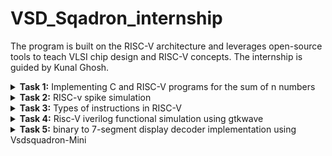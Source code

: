 # VSD_Sqadron_internship
The program is built on the RISC-V architecture and leverages open-source tools to teach VLSI chip design and RISC-V concepts. The internship is guided by Kunal Ghosh.

<details> 
<summary><b>Task 1:</b> Implementing C and RISC-V programs for the sum of n numbers</summary> 
<br>
  
C Implementation
  
Step 1: Install the Leafpad editor.

Run the following command to install Leafpad:
```
sudo apt install leafpad

```
Step 2: Write a C program to calculate the sum of numbers from 1 to n and save it as sum1ton.c.


![sum1ton](https://github.com/user-attachments/assets/caa1a9c8-47b8-4a39-a63b-9856688f4030)

After compiling and running the program using the commands:
```
gcc sum1ton.c
./a.out
```
The output of the C code will be the sum of numbers from 1 to n, based on the value of n provided in the program or entered during execution. For example:

![output sum1ton](https://github.com/user-attachments/assets/db5285ce-fd32-482c-af8e-c38acb9d30af)

RISC-V implementation 
------------------------------------------

You can view the sum program written in RISC-V assembly using the following command:
```
cat sum1ton.c
```
This command displays the content of the "sum1ton.s" file, which contains the RISC-V assembly code for calculating the sum of numbers from 1 to n.
The terminal output of the above the commad :

![out2ter](https://github.com/user-attachments/assets/092f17d4-e9bb-4aff-a4c4-007c34175521)


To compile the RISC-V assembly code, use the following command:
```
riscv64-unknown-elf-gcc -O1 -mabi=lp64 -march=rv64i -o sum1ton.o sum1ton.c
```
![o3](https://github.com/user-attachments/assets/5082ad98-3b87-4bfb-a67b-7d8829a09414)

This generates an executable file named sum1ton from the assembly code.

Now the file has been saved "sum1ton.o"
In the new tab we need to give the command ``` riscv64-unknown-elf-objdump -d sum1ton.o | less ```

The assembly language code for ```O1``` (optimized code with optimization level 1) can be viewed after running the command:

![o4](https://github.com/user-attachments/assets/3486c762-b7cd-4075-bb03-a86cc3493104)

This displays the disassembled machine code for the compiled sum1ton.o file.
The output includes the RISC-V assembly instructions generated with optimization level O1, showing the efficient instructions used for the sum computation.

Here if we calculate the number of instructions, we get the total instructions as 11.
It is calculated as 
``` 
101b0 - 10184 = 2c
2c/4 = b  => 11
```
similarly, for ``` Ofast ``` command

The input is:

![o5](https://github.com/user-attachments/assets/e5f4ddfd-36df-40c8-8271-18431cadf94d)

The output of the ``` Ofast ``` command is :

![06](https://github.com/user-attachments/assets/4f8b3ca2-fd88-4dda-a896-6485e142ca08)

If we count the number of instructions again, we find a total of 11 instructions. The calculation is as follows: 
``` 
100dc - 100b0 = 2c
2c/4 = b  => 11
```



</details>
<details>
<summary><b>Task 2:</b> RISC-v spike simulation</summary> 

## About Spike
Spike is the official RISC-V ISA (Instruction Set Architecture) simulator and a reference implementation for RISC-V processors. It is an open-source, cycle-accurate simulator that models the execution of RISC-V instructions on a virtual machine. 

Spike is primarily used for:

- **Testing and Validation**: It helps test and validate RISC-V hardware implementations without the need for actual hardware.
- **Debugging**: Provides a platform for debugging and troubleshooting RISC-V programs.
- **Software Development**: Developers can use Spike to run and debug RISC-V programs in a simulated environment.

Spike simulates various aspects of a RISC-V processor, including:

- Different privilege levels (user, supervisor, and machine modes)
- Memory access and control flow
- Supports various RISC-V extensions, offering flexibility for different system configurations.

By providing an accurate simulation of RISC-V behavior, Spike serves as a valuable tool for both hardware and software development in the RISC-V ecosystem.

## Verififing outputs of gcc and spike
use the command `spike pk sum1ton.o` give the output of the C code.

![gcc spike_out](https://github.com/user-attachments/assets/c8f15105-a875-45de-9cc7-dcd40820a1ab)
from the above image we can verify that the outputs are indeed same.

## Steps to debug Assembly Language Program

1. Open a new terminal tab.
2. Run the following command to disassemble the object file and view the assembly language representation:
   ```riscv64-unknown-elf-objdump -d sum1ton.o | less```
3. Find the starting memory adress of main. in this case it is ```100b0```.

 ![scr2 1](https://github.com/user-attachments/assets/21786efd-16a6-4c1c-ae4a-9d09b6e811d9)
4. Use spike ```spike -d pk sum1ton.o```, to start debug mode.
5. Enter ```until pc 0 100b0```. The command `until PC 0 100b0` in Spike is used to **pause program execution** until the **program counter (PC)** reaches the memory address **0x100b0**.

### Explanation:
- **until**: This is a debugging command to set a condition for execution.
- **PC**: Refers to the **program counter**, which holds the address of the next instruction to be executed.
- **0 100b0**: Specifies the range for the PC. The program will continue executing until the PC reaches or exceeds **0x100b0**.

This command is useful to stop the execution at a specific point in the program, allowing you to inspect or debug before that address is reached.

6. Enter ``` reg 0 a0```. The command `reg 0 a0` in Spike is used to **display the value** of the **a0** register (RISC-V register) at the current point in the program's execution. 

- **reg**: Command to inspect register values.
- **0**: Refers to the register number or index (for display purposes).
- **a2**: The name of the register you want to check.

This allows you to view the contents of the **a0** register during debugging.

![scr2 2](https://github.com/user-attachments/assets/cb6d37a8-8281-4f04-9e93-442ce88dfdf7)

## Application: 7-Segment Display Decoder

The application is designed to convert a decimal number (0-9) into its corresponding 7-segment display pattern. This can be used in embedded systems or digital circuits that drive a 7-segment display to visually show numerical values.

### Algorithm:
1. **Input**: A number between 0 and 9.
2. **Array Representation**: Store 7-segment patterns for each digit (0-9) in an array.
3. **Check Validity**: Ensure the input is between 0 and 9.
4. **Display Output**: If the input is valid, print the corresponding 7-segment pattern. Otherwise, print an error message.

### Code:

```c
#include <stdio.h>

int main() {
    int binary = 5; // Example input (change this to test other numbers)

    // Array representing 7-segment patterns for numbers 0-9
    const char* segments[] = {
        "1110111", // 0
        "0010010", // 1
        "1011101", // 2
        "1011011", // 3
        "0111010", // 4
        "1101011", // 5
        "1101111", // 6
        "1010010", // 7
        "1111111", // 8
        "1111011"  // 9
    };

    if (binary >= 0 && binary <= 9) {
        printf("Input: %d -> 7-segment: %s (a-g segments)\n", binary, segments[binary]);
    } else {
        printf("Invalid input. Please enter a number between 0 and 9.\n");
    }

    return 0;
}
```
On compiling the code, we have the output using gcc/spike as,
![scr2 4](https://github.com/user-attachments/assets/c5e4f80e-cca6-4f0d-85d5-1652c9baec37)

the assembly code is,
![scr2 5 (2)](https://github.com/user-attachments/assets/c4983500-1802-4567-b564-8cec1727eff9)

debugger:
![scr2 6](https://github.com/user-attachments/assets/d2963ed7-22bd-49cf-8ea2-ad41d7520918)

## Functionality
### Registers:
1. **`sp` (Stack Pointer)**: Points to the top of the stack. It is used to manage function calls, local variables, and saving/restoring register states.
2. **`ra` (Return Address)**: Holds the return address for function calls (i.e., the address to return to after a function is completed).
3. **`a0`-`a7` (Argument Registers)**: Used for passing arguments to functions. `a0` holds the first argument, `a1` holds the second, and so on.
4. **`a2`**: This register is used to hold arguments (in this case, it is loaded with the value `0x21` and then incremented).
5. **`li`**: The `li` instruction is used to load an immediate value into a register.
6. **`lui`**: The `lui` instruction loads an immediate value into the upper 20 bits of a register.
7. **`jal`**: The `jal` (Jump and Link) instruction is used to perform a function call. It jumps to the address provided and saves the return address in `ra`.

### Program Explanation:

1. **`addi sp, sp, -16` (Instruction at `10184`)**:  
   - Decreases the stack pointer (`sp`) by 16, creating space for saving registers.
   
2. **`sd ra, 8(sp)` (Instruction at `10188`)**:  
   - Saves the return address (`ra`) at an offset of 8 from the current stack pointer (`sp`).

3. **`lui a2, 0x21` (Instruction at `1018c`)**:  
   - Loads the upper 20 bits of register `a2` with `0x21` (the value `0x21000`).

4. **`addi a2, a2, 384` (Instruction at `10190`)**:  
   - Adds 384 to register `a2`, making `a2` hold the value `0x21000 + 384 = 0x21180`.

5. **`li a1, 5` (Instruction at `10194`)**:  
   - Loads the immediate value `5` into register `a1`.

6. **`lui a0, 0x21` (Instruction at `10198`)**:  
   - Loads the upper 20 bits of register `a0` with `0x21` (the value `0x21000`).

7. **`addi a0, a0, 392` (Instruction at `1019c`)**:  
   - Adds 392 to register `a0`, making `a0` hold the value `0x21000 + 392 = 0x21188`.

8. **`jal ra, 1040c <printf>` (Instruction at `101a0`)**:  
   - Jumps to the `printf` function located at address `0x1040c` (a call to the `printf` function), saving the return address in the `ra` register.

9. **`li a0, 0` (Instruction at `101a4`)**:  
   - Loads the value `0` into register `a0`.

10. **`ld ra, 8(sp)` (Instruction at `101a8`)**:  
    - Loads the return address (`ra`) from the stack (offset 8 from `sp`) back into the `ra` register.

11. **`addi sp, sp, 16` (Instruction at `101ac`)**:  
    - Increases the stack pointer (`sp`) by 16, cleaning up the space previously allocated.

12. **`ret` (Instruction at `101b0`)**:  
    - Returns from the function by jumping to the address stored in `ra`.

</details>
<details>
<summary><b>Task 3:</b> Types of instructions in RISC-V</summary> 

## Introduction  

- **RISC-V Base ISA Instruction Formats**  
  - The base RV32I ISA includes four core instruction formats: **R**, **I**, **S**, and **U**.  
  - All instructions are fixed at **32 bits** in length.  
  - Instructions must be **aligned on a four-byte boundary** in memory (`IALIGN=32`).  

- **Instruction Alignment**  
  - Misaligned instructions trigger an **instruction-address-misaligned exception** during taken branches or jumps.  
  - Exceptions are reported on the misaligned branch/jump instruction, not the target instruction.  
  - When extensions with 16-bit instruction lengths are added, alignment relaxes to a **two-byte boundary** (`IALIGN=16`).  

- **Handling Reserved Instructions**  
  - Behavior for decoding reserved instructions is **unspecified**.  
  - Platforms may:  
    - Raise an **illegal-instruction exception** for reserved standard opcodes.  
    - Permit non-conforming extensions using reserved opcode spaces.  

- **Register and Immediate Design**  
  - Source (`rs1` and `rs2`) and destination (`rd`) registers are **uniformly positioned** across all formats to simplify decoding.  
  - Immediates:  
    - Are **sign-extended** for simplicity and efficiency.  
    - Positioned to minimize hardware complexity, with the sign bit always at **bit 31**.  
    - Include a 12-bit immediate field for regular instructions and a 20-bit field for **load-upper-immediate** (LUI) instructions.  

- **Design Principles**  
  - Register specifiers are consistent across formats to reduce critical path delays.  
  - Immediate bits are optimized for hardware simplicity, even if they require cross-format rearrangement.  
  - The design prioritizes simplicity and hardware efficiency over including features like zero-extension for certain immediates.  

## Types of instructions in RISC-V
![image](https://github.com/user-attachments/assets/86c9a01e-32e3-4cc5-ad86-df57d8840e7d)

The image illustrates the following RISC-V instruction formats:  
- **R-Type**: Used for register-to-register operations.  
- **I-Type**: Used for immediate-based instructions, including loads.  
- **S-Type**: Used for store instructions.  
- **B-Type**: Used for conditional branch instructions.  
- **U-Type**: Used for upper immediate instructions like LUI.  
- **J-Type**: Used for jump instructions like JAL.  
## R-Type  

The **R-Type** format is used for register-to-register operations, such as arithmetic, logical, and shift instructions. Its structure is detailed below:  
![image](https://github.com/user-attachments/assets/a617b8f1-7bd0-4ddf-bada-4d3b9a07b08b)

- **[31:25] (funct7)**:  
  - A 7-bit field providing additional instruction-specific information.  
  - Differentiates variations of operations within the same category (e.g., `ADD` vs. `SUB`, which share the same `opcode` and `funct3` but differ in `funct7`).  
  - Common examples:  
    - `0000000` for `ADD` and `SLL`.  
    - `0100000` for `SUB` and other reverse operations.  

- **[24:20] (rs2)**:  
  - Specifies the second source register (5 bits).  
  - Used in operations requiring two input registers, such as `ADD`, `SUB`, or logical AND/OR.  

- **[19:15] (rs1)**:  
  - Specifies the first source register (5 bits).  
  - Works with `rs2` to provide inputs for the operation.  

- **[14:12] (funct3)**:  
  - A 3-bit field specifying the operation category.  
  - Works alongside `opcode` and `funct7` to identify the exact instruction.  
  - Examples:  
    - `000` for addition (`ADD`) or subtraction (`SUB`).  
    - `111` for bitwise AND.  
    - `100` for bitwise XOR.  
  - Encodes operation variants, especially when multiple operations share the same `opcode`.  

- **[11:7] (rd)**:  
  - Specifies the destination register (5 bits).  
  - The result of the operation is stored in this register.  

- **[6:0] (opcode)**:  
  - A 7-bit field identifying the broad instruction type.  
  - Indicates that the instruction uses the R-Type format.  
  - Examples:  
    - `0110011` for most register-based arithmetic and logical operations.  
  - Combined with `funct3` and `funct7` to uniquely identify the instruction.

### I-Type

The **I-Type** format is used for instructions that involve immediate values, such as loads, arithmetic operations with immediates, and system calls. Its structure is detailed below:  
![image](https://github.com/user-attachments/assets/7552d082-3ad9-4a79-8442-4aa32956bfe7)

- **[31:20] (imm[11:0])**:  
  - A 12-bit field that contains the immediate value.  
  - The value is sign-extended to fit the operation's requirements.  
  - Commonly used as:  
    - A direct operand in arithmetic instructions (e.g., `ADDI`, `SLTI`).  
    - An offset in memory access instructions (e.g., `LW`, `LH`).  

- **[19:15] (rs1)**:  
  - Specifies the source register (5 bits).  
  - Provides the base register in memory load instructions or the operand in immediate arithmetic instructions.  

- **[14:12] (funct3)**:  
  - A 3-bit field specifying the operation category.  
  - Works alongside `opcode` to identify the exact instruction.  
  - Examples:  
    - `000` for `ADDI` (add immediate).  
    - `010` for `SLTI` (set less than immediate).  
    - `011` for `SLTIU` (set less than immediate unsigned).  
    - `100` for bitwise XOR immediate (`XORI`).  
  - Encodes operation variants within the same instruction class.  

- **[11:7] (rd)**:  
  - Specifies the destination register (5 bits).  
  - The result of the operation or the loaded value is stored in this register.  

- **[6:0] (opcode)**:  
  - A 7-bit field identifying the instruction type.  
  - Indicates that the instruction uses the I-Type format.  
  - Examples:  
    - `0010011` for arithmetic operations with immediates.  
    - `0000011` for memory load instructions.  
    - `1110011` for system calls (e.g., `ECALL`).  
  - Combined with `funct3` to specify the instruction’s behavior.  

### Summary of Fields in I-Type Format:  
- **`opcode`**: Defines the instruction type and category (e.g., load, immediate arithmetic, or system calls).  
- **`funct3`**: Specifies the sub-operation (e.g., `ADDI`, `SLTI`).  
- **Immediate (`imm[11:0]`)**: Encodes an offset or operand directly in the instruction.

### S-Type Format  

The **S-Type** format is used for **store instructions**, where data from a source register is written to a memory location. Its structure is detailed below:  
![image](https://github.com/user-attachments/assets/92e1e7ef-0047-4ee9-81d0-c3f563769207)

- **[31:25] (imm[11:5])**:  
  - The upper 7 bits of the immediate value.  
  - Combined with `imm[4:0]` (from bits [11:7]) to form the full 12-bit immediate.  
  - Used as an offset in memory addressing.  

- **[24:20] (rs2)**:  
  - Specifies the second source register (5 bits).  
  - Contains the value to be stored in memory at the computed address.  

- **[19:15] (rs1)**:  
  - Specifies the first source register (5 bits).  
  - Provides the base address for the memory operation.  

- **[14:12] (funct3)**:  
  - A 3-bit field defining the operation category.  
  - Specifies the type of store instruction.  
  - Examples:  
    - `000` for `SB` (store byte).  
    - `001` for `SH` (store halfword).  
    - `010` for `SW` (store word).  

- **[11:7] (imm[4:0])**:  
  - The lower 5 bits of the immediate value.  
  - Combined with `imm[11:5]` to form the full 12-bit immediate.  

- **[6:0] (opcode)**:  
  - A 7-bit field identifying the instruction type.  
  - Indicates that the instruction is of the S-Type format.  
  - Example:  
    - `0100011` for store instructions (`SB`, `SH`, `SW`).  
  - Works with `funct3` to determine the specific instruction.  
### B-Type Format  

The **B-Type** format is used for **branch instructions**, which control the program's flow based on conditional evaluations. Its structure is detailed below:  
![image](https://github.com/user-attachments/assets/c245626c-38dc-41ea-93d7-c165ba0080db)

- **[31] (imm[12])**:  
  - The most significant bit of the immediate value.  
  - Used for sign-extension to compute the target branch address.  

- **[30:25] (imm[10:5])**:  
  - Part of the 12-bit immediate value.  
  - Combined with other immediate bits to determine the branch offset.  

- **[24:20] (rs2)**:  
  - Specifies the second source register (5 bits).  
  - Provides the second operand for the branch condition.  

- **[19:15] (rs1)**:  
  - Specifies the first source register (5 bits).  
  - Provides the first operand for the branch condition.  

- **[14:12] (funct3)**:  
  - A 3-bit field specifying the branch condition.  
  - Examples:  
    - `000` for `BEQ` (branch if equal).  
    - `001` for `BNE` (branch if not equal).  
    - `100` for `BLT` (branch if less than).  
    - `101` for `BGE` (branch if greater than or equal).  

- **[11] (imm[11])**:  
  - A bit from the immediate value, used in computing the branch target address.  

- **[10:1] (imm[4:1])**:  
  - Part of the immediate value, forming the middle portion of the branch offset.  

- **[6:0] (opcode)**:  
  - A 7-bit field identifying the instruction type.  
  - Indicates that the instruction is of the B-Type format.  
  - Example:  
    - `1100011` for all branch instructions (`BEQ`, `BNE`, `BLT`, etc.).  

#### Immediate Field Combination  
The immediate field in B-Type instructions is assembled as follows:  
- Concatenate `imm[12]`, `imm[10:5]`, `imm[4:1]`, and `imm[11]`.  
- The full immediate is then left-shifted by 1 to compute the branch offset (since branch targets must align with 2-byte boundaries).

### U-Type

The **U-Type** format is used for instructions that require a large immediate value, typically for constructing addresses or performing arithmetic operations on upper bits. Its structure is detailed below:
![image](https://github.com/user-attachments/assets/8647a772-3078-44f3-9693-4e6d0780440b)

- **[31:12] (imm[31:12])**:  
  - A 20-bit immediate value.  
  - Stored in the upper 20 bits of the destination register.  
  - The lower 12 bits of the destination register are filled with zeros.  
  - Commonly used for:  
    - Loading upper 20 bits into a register (`LUI`).  
    - Adjusting addresses or constants (`AUIPC`).

- **[11:7] (rd)**:  
  - Specifies the destination register (5 bits).  
  - The result of the instruction is stored in this register.  

- **[6:0] (opcode)**:  
  - A 7-bit field identifying the instruction type.  
  - Examples:  
    - `0110111` for `LUI` (Load Upper Immediate).  
    - `0010111` for `AUIPC` (Add Upper Immediate to PC).  
  - Combined with the `imm[31:12]` field to determine the operation.

### J-Type


The **J-Type** format is used for **jump instructions**, specifically for transferring program control to a specified target address with a 20-bit immediate offset. It supports unconditional jumps while optionally storing the return address in a register. Its structure is detailed below:  
![image](https://github.com/user-attachments/assets/02d89bd7-430b-40e3-b9f5-af9a0618dc17)

- **[31] (imm[20])**:  
  - The most significant bit of the 20-bit immediate value.  
  - Used for sign-extension when calculating the jump target address.  

- **[30:21] (imm[10:1])**:  
  - Part of the immediate value, forming the middle portion of the jump offset.  

- **[20] (imm[11])**:  
  - A bit of the immediate value, included in the target offset calculation.  

- **[19:12] (imm[19:12])**:  
  - The upper 8 bits of the immediate value, contributing to the jump offset.  

- **[11:7] (rd)**:  
  - Specifies the destination register (5 bits).  
  - Stores the return address (the address of the next instruction) when the jump is executed.  
  - If `rd` is set to `x0`, no return address is stored.  

- **[6:0] (opcode)**:  
  - A 7-bit field identifying the instruction type.  
  - Example:  
    - `1101111` for `JAL` (Jump and Link).  

#### Immediate Field Combination  
The 20-bit immediate offset is constructed as follows:  
1. Concatenate `imm[20]`, `imm[10:1]`, `imm[11]`, and `imm[19:12]`.  
2. Left-shift the immediate by 1 bit (to align with 2-byte instruction boundaries).  
3. Add the offset to the program counter (PC) to compute the jump target address.

## Identifing instructions from the application code (7seg-decoder.c)
![scr2 5 (2)](https://github.com/user-attachments/assets/31c3ee0c-bb75-4e2e-ba9d-92fee4b03754)
 
---

### 1. **`addi sp, sp, -16`**
*Add Immediate:* Adds an immediate value to a source register and stores the result in the destination register. 
- **Format:** I-type
- **Opcode:** `0010011` (7 bits)  
- **Immediate:** `-16` (`1111111111110000` in two's complement, 12 bits)  
- **Destination Register (rd):** `sp` (x2, 5 bits)  
- **Source Register (rs1):** `sp` (x2, 5 bits)  
- **Function (funct3):** `000` (3 bits)  

#### Breakdown:  
- Immediate: `1111111111110000` split into imm[11:0] = `1111111111110000`  
- rd (sp = x2): `00010`  
- rs1 (sp = x2): `00010`  
- funct3: `000`  
- Opcode: `0010011`  

#### Binary Representation:  
`1111111111110000 00010 000 00010 0010011`  

---

### 2. **`sd ra, 8(sp)`**
*Store Doubleword:* Stores a 64-bit value from a source register into memory. 
**Format:** S-type
- **Opcode:** `0100011` (7 bits)  
- **Immediate:** `8` (`0000000001000`, 12 bits split into imm[11:5] and imm[4:0])  
- **Source Register (rs2):** `ra` (x1, 5 bits)  
- **Base Register (rs1):** `sp` (x2, 5 bits)  
- **Function (funct3):** `011` (3 bits)  

#### Breakdown:  
- imm[11:5]: `0000000`  
- rs2 (ra = x1): `00001`  
- rs1 (sp = x2): `00010`  
- funct3: `011`  
- imm[4:0]: `01000`  
- Opcode: `0100011`  

#### Binary Representation:  
`0000000 00001 00010 011 01000 0100011`  

---

### 3. **`auipc a1, 1952`**
*Add Upper Immediate to PC:* Adds an upper 20-bit immediate to the PC and stores it in the destination register.  
**Format:** U-type
- **Opcode:** `0010111` (7 bits)  
- **Immediate:** `1952` (`000000011110` shifted left by 12 bits, 20 bits total)  
- **Destination Register (rd):** `a1` (x11, 5 bits)  

#### Breakdown:  
- imm[31:12]: `0000000000000111`  
- rd (a1 = x11): `01011`  
- Opcode: `0010111`  

#### Binary Representation:  
`0000000000000111 01011 0010111`  

---

### 4. **`jal ra, 1040c`**
*Jump and Link:* Saves the address of the next instruction in a register and jumps to a target address.  
- **Format:** J-type
- **Opcode:** `1101111` (7 bits)  
- **Immediate:** `1040c` (`0000010000001100`, split into parts)  
- **Destination Register (rd):** `ra` (x1, 5 bits)  

#### Breakdown:  
- imm[20]: `0`  
- imm[10:1]: `0000001100`  
- imm[11]: `0`  
- imm[19:12]: `00000100`  
- rd (ra = x1): `00001`  
- Opcode: `1101111`  

#### Binary Representation:  
`00000100 0000001100 0 00001 1101111`  

---

### 5. **`mv a1, a0`** *(Pseudo-instruction for `addi`)*
- **Format:** Same as `addi`, with `a1 = a0 + 0`. (I-type)  

#### Breakdown: 
- Immediate: `0`  
- rd (a1 = x11): `01011`  
- rs1 (a0 = x10): `01010`  
- funct3: `000`  
- Opcode: `0010011`  

#### Binary Representation:  
`000000000000 01010 000 01011 0010011`  

---

### 6. **`li a0, 33`** *(Pseudo-instruction for `addi`)*
- **Format:** Same as `addi`, with `a0 = 33`. (I-type) 

#### Breakdown:  
- Immediate: `33` (`000000100001`)  
- rd (a0 = x10): `01010`  
- rs1 (x0): `00000`  
- funct3: `000`  
- Opcode: `0010011`  

#### Binary Representation:  
`000000100001 00000 000 01010 0010011`  

---

### 7. **`ret`** *(Pseudo-instruction for `jalr`)*
- **Format:** Same as `jalr` with `rs1 = ra` and `imm = 0`. (I-type) 

#### Breakdown:  
- rd: `00000` (x0)  
- rs1: `00001` (ra)  
- funct3: `000`  
- imm: `0`  
- Opcode: `1100111`  

#### Binary Representation:  
`000000000000 00001 000 00000 1100111`  

---

### 8. **`ld a5, 8(a0)`**
*Load Doubleword:* Loads a 64-bit value from memory into a register.
- **Format:** J-type
- **Opcode:** `0000011` (7 bits)  
- **Immediate:** `8` (`0000000001000`, 12 bits split into imm[11:0])  
- **Destination Register (rd):** `a5` (x15, 5 bits)  
- **Base Register (rs1):** `a0` (x10, 5 bits)  
- **Function (funct3):** `011` (3 bits)  

#### Breakdown:  
- imm[11:0]: `000000001000`  
- rd (a5 = x15): `01111`  
- rs1 (a0 = x10): `01010`  
- funct3: `011`  
- Opcode: `0000011`  

#### Binary Representation:  
`000000001000 01010 011 01111 0000011`  

---

### 9. **`beqz a5, 1ff4`**
*Branch if Equal to Zero (Pseudo-instruction for `beq`):* Branches if a register equals zero. 
- **Format:** B-type
- **Opcode:** `1100011` (7 bits)  
- **Immediate:** `1ff4` (`0001111111110100`, split into imm[12|10:5|4:1|11] order)  
- **Source Register 1 (rs1):** `a5` (x15, 5 bits)  
- **Source Register 2 (rs2):** `x0` (always zero, 5 bits)  
- **Function (funct3):** `000` (3 bits)  

#### Breakdown:  
- imm[12]: `0`  
- imm[10:5]: `011111`  
- rs1 (a5 = x15): `01111`  
- rs2 (x0): `00000`  
- funct3: `000`  
- imm[4:1]: `1010`  
- imm[11]: `1`  
- Opcode: `1100011`  

#### Binary Representation:  
`0 011111 01111 00000 000 1010 1 1100011`  

---

### 10. **`lui gp, 1952`**
*Load Upper Immediate:* Loads a 20-bit immediate value into the upper 20 bits of a register.  
- **Format:** R-type
- **Opcode:** `0110111` (7 bits)  
- **Immediate:** `1952` (`000000011110` shifted left by 12 bits, 20 bits total)  
- **Destination Register (rd):** `gp` (x3, 5 bits)  

#### Breakdown:  
- imm[31:12]: `000000011110`  
- rd (gp = x3): `00011`  
- Opcode: `0110111`  

#### Binary Representation:  
`000000011110 00011 0110111`  

---

### 11. **`add a0, a0, a5`**
*Add:* Adds two registers and stores the result in the destination register.  
- **Format:** R-type
- **Opcode:** `0110011` (7 bits)  
- **Destination Register (rd):** `a0` (x10, 5 bits)  
- **Source Register 1 (rs1):** `a0` (x10, 5 bits)  
- **Source Register 2 (rs2):** `a5` (x15, 5 bits)  
- **Function (funct3):** `000` (3 bits)  
- **Function (funct7):** `0000000` (7 bits)  

#### Breakdown:  
- funct7: `0000000`  
- rs2 (a5 = x15): `01111`  
- rs1 (a0 = x10): `01010`  
- funct3: `000`  
- rd (a0 = x10): `01010`  
- Opcode: `0110011`  

#### Binary Representation:  
`0000000 01111 01010 000 01010 0110011`  

---

### 12. **`jalr zero, 0(ra)`**
*Jump and Link Register:* Saves the address of the next instruction into the destination register and jumps to the target address. 
- **Format:** I-type
- **Opcode:** `1100111` (7 bits)  
- **Immediate:** `0` (`000000000000`, 12 bits)  
- **Destination Register (rd):** `zero` (x0, 5 bits)  
- **Base Register (rs1):** `ra` (x1, 5 bits)  
- **Function (funct3):** `000` (3 bits)  

#### Breakdown:  
- imm[11:0]: `000000000000`  
- rd (zero = x0): `00000`  
- rs1 (ra = x1): `00001`  
- funct3: `000`  
- Opcode: `1100111`  

#### Binary Representation:  
`000000000000 00001 000 00000 1100111`  

---

### 13. **`jal zero, 12dfc`**
*Jump and Link:* Similar to `jalr`, except the immediate is used as a direct offset.  
- **Format:** j-type
- **Opcode:** `1101111` (7 bits)  
- **Immediate:** `12dfc` (split across imm[20|10:1|11|19:12]).  

#### Breakdown:  
- imm[20]: `0`  
- imm[10:1]: `1011111100`  
- imm[11]: `1`  
- imm[19:12]: `00010010`  
- rd (zero = x0): `00000`  
- Opcode: `1101111`  

#### Binary Representation:  
`00010010 1011111100 1 00000 1101111`  

---

### 14. **`call_exitprocs`** *(Pseudo-instruction calling another function)*  
This pseudo-instruction expands into `jal` with a target offset. 
- **Format:** j-type
- **Opcode:** `1101111`  
- Immediate and target would be calculated based on the address of `exitprocs`.  

---

### 15. **`li t0, 1`** *(Pseudo-instruction for `addi`)*
- **Format:** Same as `addi`, with `t0 = 1`. (I-type) 

#### Breakdown:  
- Immediate: `1` (`000000000001`)  
- rd (t0 = x5): `00101`  
- rs1 (x0): `00000`  
- funct3: `000`  
- Opcode: `0010011`  

#### Binary Representation:  
`000000000001 00000 000 00101 0010011`  

---

</details>
<details>
<summary><b>Task 4:</b> Risc-V iverilog functional simulation using gtkwave</summary> 

### Installing Icarus Verilog and GTKWave

#### **Step-by-Step Procedure**

1. **Update the package manager**:  
   ```bash
   sudo apt update
   ```

2. **Install Icarus Verilog**:  
   Icarus Verilog is a Verilog simulation and synthesis tool used for verifying Verilog designs.  
   ```bash
   sudo apt install iverilog
   ```

3. **Verify Icarus Verilog Installation**:  
   Check the version to confirm successful installation.  
   ```bash
   iverilog -v
   ```

4. **Install GTKWave**:  
   GTKWave is a waveform viewer for analyzing simulation outputs generated by tools like Icarus Verilog.  
   ```bash
   sudo apt install gtkwave
   ```

5. **Verify GTKWave Installation**:  
   Launch GTKWave to confirm it is installed.  
   ```bash
   gtkwave
   ```

#### **Brief Descriptions**

- **Icarus Verilog**:  
  A widely used open-source tool for simulating Verilog HDL. It supports Verilog-2005 and is commonly used for functional verification in digital design projects.  

- **GTKWave**:  
  A graphical tool for viewing simulation waveforms (e.g., `.vcd` files) generated by HDL simulators. It is instrumental in debugging and analyzing digital designs.

### Reference Repository 
  The Verilog codes used for simulation are sourced from the [iiitb_rv32i GitHub repository](https://github.com/vinayrayapati/rv32i/).

### Creating the Functional Simulation Block

Follow these steps to set up the directory and create the required files:

1. **Create a Directory**:  
   Use the `mkdir` command to create a new directory named `raj9`.  
   ```bash
   mkdir raj9
   ```

2. **Navigate to the Directory**:  
   Change into the newly created directory.  
   ```bash
   cd raj9
   ```

3. **Create Verilog Files**:  
   Use the `touch` command to create two files: `ex.v` (for the Verilog code) and `ex_tb.v` (for the testbench).  
   ```bash
   touch ex.v ex_tb.v
   ```
 

### Steps to Add the Code

1. **Open `ex.v` for Editing**:  
   Use any text editor like `nano`, `vim`, or `gedit`.  
   ```bash
   nano ex.v
   ```  

2. **Paste the Module Code**:  
   Copy and paste the following code into `ex.v`:
   ```verilog
   module iiitb_rv32i(clk,RN,NPC,WB_OUT);
   input clk;
   input RN;
   integer k;
   wire  EX_MEM_COND ;

   reg 
   BR_EN;

   // I_FETCH STAGE
   reg[31:0] 
   IF_ID_IR,
   IF_ID_NPC;                                
   ...
   (Rest of the module code as provided)
   ...
   endmodule
   ```  

3. **Save and Exit**:  
   In `nano`, press `Ctrl+O` to save and `Ctrl+X` to exit.  

4. **Open `ex_tb.v` for Editing**:  
   ```bash
   nano ex_tb.v
   ```  

5. **Paste the Testbench Code**:  
   Copy and paste the following code into `ex_tb.v`:  
   ```verilog
   module iiitb_rv32i_tb;

   reg clk,RN;
   wire [31:0]WB_OUT,NPC;

   iiitb_rv32i rv32(clk,RN,NPC,WB_OUT);

   always #3 clk=!clk;

   initial begin 
   RN  = 1'b1;
   clk = 1'b1;

   $dumpfile ("iiitb_rv32i.vcd"); // by default VCD
   $dumpvars (0, iiitb_rv32i_tb);
     
     #5 RN = 1'b0;
     
     #300 $finish;

   end
   endmodule
   ```  

6. **Save and Exit**:  
   Use `Ctrl+O` to save and `Ctrl+X` to exit in `nano`.  

This section will integrate the commands for running and simulating your Verilog project using `iverilog` and GTKWave.

---

### **Functional Simulation and Waveform Analysis**

1. **Compile the Verilog Files**:  
   Use the `iverilog` tool to compile the Verilog source file (`ex.v`) and its testbench (`ex_tb.v`) into an executable file named `iiitb_rv32i`.  
   ```bash
   iverilog -o iiitb_rv32i ex.v ex_tb.v
   ```

2. **Run the Simulation**:  
   Execute the compiled file to generate the Value Change Dump (VCD) file for waveform analysis.  
   ```bash
   ./iiitb_rv32i
   ```

3. **View the Waveform**:  
   Open the generated `iiitb_rv32i.vcd` file in GTKWave to analyze the simulation results.  
   ```bash
   gtkwave iiitb_rv32i.vcd
   ```
![gtk](https://github.com/user-attachments/assets/40b932a1-6727-4f8c-abb7-46a54824854e)

### Explanation of Hardcoded vs. Actual RISC-V ISA Instructions

#### 1. **Hardcoded Instructions**
- **Definition**: In the provided Verilog file, the instructions are **hardcoded**, meaning their binary representation (32-bit instruction format) does not follow the standard RISC-V ISA specifications. Instead, the designer used their own patterns to encode operations.
- **Example**:
  - **Hardcoded ADD Instruction**: `MEM[0] <= 32'h02208300;`  
    Here, `02208300` is the 32-bit encoding of the `ADD` instruction, but it does not match the standard RISC-V instruction format.

#### 2. **Actual RISC-V ISA Instructions**
- **Definition**: The RISC-V ISA uses a well-defined instruction format with standard opcodes, funct3, funct7 fields, and specific bit placements for operands and immediate values. These instructions are decoded in hardware to perform specific operations.
- **Example**:
  - **Standard ADD Instruction**:  
    Format: `opcode[6:0] | rd[11:7] | funct3[14:12] | rs1[19:15] | rs2[24:20] | funct7[31:25]`  
    Binary Encoding: `0000000 00010 00001 000 00110 0110011`  
    Hexadecimal: `0x00208033`

---

### Differences Between Hardcoded and Actual RISC-V ISA


| **Instruction** | **Description**              | **Actual Encoding** (Hard-coded) | **Standard Encoding** (RISC-V ISA) |
|------------------|------------------------------|-----------------------------------|-------------------------------------|
| `add r6,r1,r2`   | Addition of `r1` and `r2`   | `0x02208300`                      | `0x00008033`                        |
| `sub r7,r1,r2`   | Subtraction of `r1` and `r2`| `0x02209380`                      | `0x40008033`                        |
| `and r8,r1,r3`   | Bitwise AND of `r1` and `r3`| `0x0230A400`                      | `0x00708133`                        |
| `or r9,r2,r5`    | Bitwise OR of `r2` and `r5` | `0x02513480`                      | `0x00514133`                        |
| `xor r10,r1,r4`  | Bitwise XOR of `r1` and `r4`| `0x0240C500`                      | `0x0060C033`                        |
| `slt r11,r2,r4`  | Set Less Than               | `0x02415580`                      | `0x00415033`                        |
| `addi r12,r4,5`  | Add Immediate 5 to `r4`     | `0x00520600`                      | `0x00520213`                        |
| `sw r3,r1,2`     | Store Word                  | `0x00209181`                      | `0x00209023`                        |
| `lw r13,r1,2`    | Load Word                   | `0x00208681`                      | `0x00208283`                        |
| `beq r0,r0,15`   | Branch if Equal             | `0x00F00002`                      | `0x00F00063`                        |
| `add r14,r2,r2`  | Addition of `r2` and `r2`   | `0x00210700`                      | `0x00210133`                        |
| `bne r0,r1,20`   | Branch if Not Equal         | `0x01409002`                      | `0x01409063`                        |
| `srl r16,r14,r2` | Shift Right Logical         | `0x00271803`                      | `0x00271033`                        |
                                                          
---

### Functional simulation
![ev 1](https://github.com/user-attachments/assets/f0532e2c-7fc2-44e7-a810-2f4bd65deea1)


#### Instruction 1: ADD R6, R1, R2  


---

1. **Instruction Details:**  
   - The **ADD** instruction adds the values of two registers (`ID_EX_A` and `ID_EX_B`) and stores the result in the destination register.

2. **Values in Registers:**  
   - The value in `ID_EX_A` is `1`.  
   - The value in `ID_EX_B` is `2`.

3. **Output of ADD Operation:**  
   - The result of adding `1 + 2` is `3`, which is stored in `EX_MEM_ALUOUT`.

4. **Instruction Format:**  
   - The **32-bit instruction** for the ADD operation is represented in `EX_MEM_IR`, with the specific encoding for this operation.

5. **Waveform Signals:**  
   - **ID_EX_A:** Represents the first operand (`R1`).  
   - **ID_EX_B:** Represents the second operand (`R2`).  
   - **EX_MEM_ALUOUT:** Stores the output result (`R3`).  
   - **EX_MEM_IR:** Displays the hardcoded 32-bit ISA for the ADD instruction.

--- 

![WhatsApp Image 2024-12-10 at 16 06 54_21d28469](https://github.com/user-attachments/assets/3786c6f0-49ac-4488-8693-d155a6ab0db2)

- Hardcoded: `MEM[0] <= 32'h02208300;`  
- Standard RISC-V ISA: `0x00208033`  

---

#### Instruction 2: SUB R7, R1, R2 

---

1. **Instruction Details:**  
   - The **SUB** instruction subtracts the value of `ID_EX_B` from `ID_EX_A` and stores the result in the destination register.

2. **Values in Registers:**  
   - The value in `ID_EX_A` is `1`.  
   - The value in `ID_EX_B` is `2`.

3. **Output of SUB Operation:**  
   - The result of subtracting `1 - 2` is `-1`, which is stored in `EX_MEM_ALUOUT`.

4. **Instruction Format:**  
   - The **32-bit instruction** for the SUB operation is represented in `EX_MEM_IR`, with the specific encoding for this operation.

5. **Waveform Signals:**  
   - **ID_EX_A:** Represents the first operand (`R1`).  
   - **ID_EX_B:** Represents the second operand (`R2`).  
   - **EX_MEM_ALUOUT:** Stores the output result (`R3`).  
   - **EX_MEM_IR:** Displays the hardcoded 32-bit ISA for the SUB instruction.

--- 
![WhatsApp Image 2024-12-10 at 16 06 55_c8ca0db7](https://github.com/user-attachments/assets/a648cdd5-f93a-4acb-893e-88eb4f9689d9)

- Hardcoded: `MEM[1] <= 32'h02209380;`  
- Standard RISC-V ISA: `0x40208033`  

---

#### Instruction 3: AND R8, R1, R3  

---

1. **Instruction Details:**  
   - The **AND** instruction performs a bitwise AND operation between the values of `ID_EX_A` and `ID_EX_B`, and stores the result in the destination register.

2. **Values in Registers:**  
   - The value in `ID_EX_A` is `3` (binary: `11`).  
   - The value in `ID_EX_B` is `1` (binary: `01`).

3. **Output of AND Operation:**  
   - The result of the bitwise AND operation (`11 & 01`) is `01` (decimal: `1`), which is stored in `EX_MEM_ALUOUT`.

4. **Instruction Format:**  
   - The **32-bit instruction** for the AND operation is represented in `EX_MEM_IR`, with the specific encoding for this operation.

5. **Waveform Signals:**  
   - **ID_EX_A:** Represents the first operand (`R1`).  
   - **ID_EX_B:** Represents the second operand (`R2`).  
   - **EX_MEM_ALUOUT:** Stores the output result (`R3`).  
   - **EX_MEM_IR:** Displays the hardcoded 32-bit ISA for the AND instruction.

--- 

![WhatsApp Image 2024-12-10 at 16 06 55_826359e7](https://github.com/user-attachments/assets/8c5bf76e-5fc6-4c56-8ce7-474a10dd950c)

- Hardcoded: `MEM[2] <= 32'h0230A400;`  
- Standard RISC-V ISA: `0x0030A033`  

---

#### Instruction 4: OR R9, R2, R5  


---

1. **Instruction Details:**  
   - The **OR** instruction performs a bitwise OR operation between the values of `ID_EX_A` and `ID_EX_B`, and stores the result in the destination register.

2. **Values in Registers:**  
   - The value in `ID_EX_A` is `2` (binary: `0010`).  
   - The value in `ID_EX_B` is `5` (binary: `0101`).

3. **Output of OR Operation:**  
   - The result of the bitwise OR operation (`0010 | 0101`) is `0111` (decimal: `7`), which is stored in `EX_MEM_ALUOUT`.

4. **Instruction Format:**  
   - The **32-bit instruction** for the OR operation is represented in `EX_MEM_IR`, with the specific encoding for this operation.

5. **Waveform Signals:**  
   - **ID_EX_A:** Represents the first operand (`R1`).  
   - **ID_EX_B:** Represents the second operand (`R2`).  
   - **EX_MEM_ALUOUT:** Stores the output result (`R3`).  
   - **EX_MEM_IR:** Displays the hardcoded 32-bit ISA for the OR instruction.

---

![WhatsApp Image 2024-12-10 at 16 06 55_bc0771b1](https://github.com/user-attachments/assets/00dfedea-222a-4613-9a92-e04ae5730269)

- Hardcoded: `MEM[3] <= 32'h02513480;`  
- Standard RISC-V ISA: `0x00512033`  

---

#### Instruction 5: XOR R10, R1, R4  

---

1. **Instruction Details:**  
   - The **XOR** instruction performs a bitwise XOR operation between the values of `ID_EX_A` and `ID_EX_B`, and stores the result in the destination register.

2. **Values in Registers:**  
   - The value in `ID_EX_A` is `1` (binary: `0001`).  
   - The value in `ID_EX_B` is `4` (binary: `0100`).

3. **Output of XOR Operation:**  
   - The result of the bitwise XOR operation (`0001 ^ 0100`) is `0101` (decimal: `5`), which is stored in `EX_MEM_ALUOUT`.

4. **Instruction Format:**  
   - The **32-bit instruction** for the XOR operation is represented in `EX_MEM_IR`, with the specific encoding for this operation.

5. **Waveform Signals:**  
   - **ID_EX_A:** Represents the first operand (`R1`).  
   - **ID_EX_B:** Represents the second operand (`R4`).  
   - **EX_MEM_ALUOUT:** Stores the output result (`R10`).  
   - **EX_MEM_IR:** Displays the hardcoded 32-bit ISA for the XOR instruction.

---
![WhatsApp Image 2024-12-10 at 16 06 56_815b24a1](https://github.com/user-attachments/assets/ec9cda52-d1d3-4ebd-b71b-894aba795aed)

- Hardcoded: `MEM[4] <= 32'h0240C500;`  
- Standard RISC-V ISA: `0x0040C033`  

---

#### Instruction 6: SLT R11, R2, R4  

---

1. **Instruction Details:**  
   - The **SLT (Set Less Than)** instruction compares the values of `ID_EX_A` and `ID_EX_B`. If the value in `ID_EX_A` is less than the value in `ID_EX_B`, the result stored in the destination register is `1`; otherwise, it is `0`.

2. **Values in Registers:**  
   - The value in `ID_EX_A` is `2`.  
   - The value in `ID_EX_B` is `4`.

3. **Output of SLT Operation:**  
   - Since `2 < 4`, the result of the SLT operation is `1`, which is stored in `EX_MEM_ALUOUT`.

4. **Instruction Format:**  
   - The **32-bit instruction** for the SLT operation is represented in `EX_MEM_IR`, with the specific encoding for this operation.

5. **Waveform Signals:**  
   - **ID_EX_A:** Represents the first operand (`R2`).  
   - **ID_EX_B:** Represents the second operand (`R4`).  
   - **EX_MEM_ALUOUT:** Stores the output result (`R1`).  
   - **EX_MEM_IR:** Displays the hardcoded 32-bit ISA for the SLT instruction.

---
![WhatsApp Image 2024-12-10 at 16 06 56_2e8ede74](https://github.com/user-attachments/assets/bc76799b-3bac-4b5a-ac96-fac5cd71407e)
- Hardcoded: `MEM[5] <= 32'h02415580;`  
- Standard RISC-V ISA: `0x00415033`  

---

#### Instruction 7: ADDI R12, R4, 5  

---

1. **Instruction Details:**  
   - The **ADDI (Add Immediate)** instruction adds an immediate value to the value stored in a source register and stores the result in the destination register.

2. **Values in Registers and Immediate Value:**  
   - The value in the source register `ID_EX_B` is `4`.  
   - The immediate value is `5`.

3. **Output of ADDI Operation:**  
   - The result of the addition (`4 + 5`) is `9`, which is stored in `EX_MEM_ALUOUT`.

4. **Instruction Format:**  
   - The **32-bit instruction** for the ADDI operation is represented in `EX_MEM_IR`, with the specific encoding for this operation.

5. **Waveform Signals:**  
   - **ID_EX_B:** Represents the source operand (`R4`).  
   - **ID_EX_IMMEDIATE:** Represents the immediate value (`5`).  
   - **EX_MEM_ALUOUT:** Stores the output result (`R12`).  
   - **EX_MEM_IR:** Displays the hardcoded 32-bit ISA for the ADDI instruction.

---
![WhatsApp Image 2024-12-10 at 16 06 57_74ac6199](https://github.com/user-attachments/assets/bd40a68d-d0cc-4cb1-8ddc-81f76b9f8f50)
- Hardcoded: `MEM[6] <= 32'h00520600;`  
- Standard RISC-V ISA: `0x00520013`  

---

#### Instruction 8: BEQ R0, R0, 15 


---

1. **Instruction Details:**  
   - The *BEQ* (Branch if Equal) instruction checks if the values in two registers (R0 and R0 in this case) are equal. If they are, the program counter (PC) is updated by adding the immediate value specified in the instruction.

2. **Values in Registers:**  
   - The value stored in register R0 is `11`.

3. **Branch Operation:**  
   - Since the values in both registers (R0 and R0) are equal, the PC is incremented by the immediate value (15) provided in the instruction.  
   - New PC value = `10` (previous PC) + `15` (immediate) = `25`.

4. **Instruction Format:**  
   - The *32-bit instruction* for the BEQ operation is represented in the EX_MEM_IR signal, with the opcode and immediate values encoded appropriately.

5. **Waveform Signals:**  
   - *Program Counter (PC):* Displays the current instruction address.  
   - *EX_MEM_IR:* Represents the 32-bit encoded BEQ instruction.  
   - *EX_MEM_ALUOUT:* Shows the updated PC value after the branch operation.  

---

![WhatsApp Image 2024-12-10 at 16 25 02_89a3d534](https://github.com/user-attachments/assets/7333670e-d865-480c-8e97-a33668aa098d)

- Hardcoded: `MEM[9] <= 32'h00F00002;`  
- Standard RISC-V ISA: `0x00F00063`  
---

#### Instruction 9: BNE R0, R1, 20  
---
1. **Program Counter (PC):** Tracks the address of the current instruction being executed.
2. **Instruction Behavior:**  
   - The **BNE** (Branch if Not Equal) instruction checks the values stored in two registers (`R0` and `R1` in this case).  
   - If the values in the two registers are not equal, the PC is incremented by the immediate value provided in the instruction (20 in this case).  
   - Here, the initial PC value is 11. After execution, since `R0` ≠ `R1`, the PC is updated to `10 + 11 = 31`.
---
![hd 1](https://github.com/user-attachments/assets/96d392ac-ffdd-4679-b304-3a7236e3a5d1)

- Hardcoded: `MEM[27] <= 32'h01409002;`  
- Standard RISC-V ISA: `0x01408063`  
---

#### Instruction 10: SRL R16, R14, R2  

---


1. **Instruction Details:**  
   - The **SLL** (Shift Left Logical) instruction shifts the bits of the source register (`R1`) to the left by the number of positions specified in another register (`R2`).
2. **Values in Registers:**  
   - The value stored in `R1` is `1` (binary: `0001`).
   - The amount of shift specified in `R2` is `2`.
3. **Output of SLL:**  
   - The output after shifting `0001` left by 2 positions is `0100` (decimal: `4`), as shown in `EX_MEM_ALUOUT`.
4. **Instruction Format:** The **32-bit instruction** for `SLL R15, R1, R2` is highlighted in the waveform.
5. **Waveform Signals:**  
   - **ID_EX_A:** Represents the value to be shifted (`R1`).  
   - **ID_EX_B:** Represents the shift amount (`R2`).  
   - **EX_MEM_ALUOUT:** Represents the result of the shift operation.

---

![hd2 1](https://github.com/user-attachments/assets/796d2b5c-559e-45a1-91cb-6f1f957f732e)

- Hardcoded: `MEM[51] <= 32'h00271803;`  
- Standard RISC-V ISA: `0x00271033`  

---   

</details>
<details>
<summary><b>Task 5:</b> binary to 7-segment display decoder implementation using Vsdsquadron-Mini </summary> 

Here’s the updated README content including the details of which segments (`a` to `g`) glow for each number (0-9):

---

# Binary to 7-Segment Display Decoder Using Vsdsquadron-Mini

## Project Overview
This project implements a binary (0-9) to 7-segment display decoder using the Vsdsquadron-Mini board. The input binary values are provided via push buttons, and the corresponding decimal digit is displayed on a common-anode 7-segment display.

---

## Hardware Setup
### Components Required

- **VSD Squadron Mini Microcontroller**  
- **4.7 kΩ Resistors**  
- **Breadboard**  
- **7-Segment Display (Common Cathode)**  
- **4 Push Buttons**  
- **Connecting Wires**  
- **3.3V Power Supply**

### Push Button Inputs
- **Connections**:
  - Four push buttons connected to ports `PC0`, `PC1`, `PC2`, and `PC3` on the Vsdsquadron-Mini.
  - **MSB**: `PC3`, **LSB**: `PC0`.
  - Push button inputs are connected to the **3.3V supply** pin from the Vsdsquadron-Mini.
  - Push button grounds are connected to the **GND** pin of the Vsdsquadron-Mini.

### Seven-Segment Display
- **Type**: Common-Anode
- **Commons**: Connected to the **3.3V supply** pin from the Vsdsquadron-Mini.
- **Segment Pin Mapping**:
  - `A` → `PC4`
  - `B` → `PD2`
  - `C` → `PD3`
  - `D` → `PD4`
  - `E` → `PD5`
  - `F` → `PD6`
  - `G` → `PC5`

---

## LED Segment States for Numbers
| **Number** | **Segments Glowing** | **Binary Input (PC3-PC0)** |
|------------|-----------------------|----------------------------|
| 0          | a, b, c, d, e, f     | 0000                       |
| 1          | b, c                 | 0001                       |
| 2          | a, b, g, e, d        | 0010                       |
| 3          | a, b, g, c, d        | 0011                       |
| 4          | f, g, b, c           | 0100                       |
| 5          | a, f, g, c, d        | 0101                       |
| 6          | a, f, g, e, c, d     | 0110                       |
| 7          | a, b, c              | 0111                       |
| 8          | a, b, c, d, e, f, g  | 1000                       |
| 9          | a, b, c, d, f, g     | 1001                       |

---

## Circuit Diagram

![A](https://github.com/user-attachments/assets/73427e50-bb0f-4ef5-8270-4da9b46eaba0)



---

## Functionality
- The circuit decodes binary inputs from the push buttons and drives the 7-segment display to show digits `0-9`.
- Push button inputs represent a **4-bit binary number**:
  - `0000` = `0`, `0001` = `1`, ..., `1001` = `9`.
- Invalid inputs (`1010` to `1111`) are not displayed.

---
## Code 
```
#include <ch32v00x.h>

// Segment definitions
#define SEG_A GPIO_Pin_4   // PC4
#define SEG_B GPIO_Pin_2   // PD2
#define SEG_C GPIO_Pin_3   // PD3
#define SEG_D GPIO_Pin_4   // PD4
#define SEG_E GPIO_Pin_5   // PD5
#define SEG_F GPIO_Pin_6   // PD6
#define SEG_G GPIO_Pin_5   // PC5

// Port definitions
#define SEG_PORT_D GPIOD   // Port for segments B, C, D, E, F
#define SEG_PORT_C GPIOC   // Port for segments A and G
#define BUTTON_PORT GPIOC  // Port for BCD inputs
#define BCD_MASK (GPIO_Pin_0 | GPIO_Pin_1 | GPIO_Pin_2 | GPIO_Pin_3)

// Function prototypes
void GPIO_Config(void);
void Display_7Seg(uint8_t num);
void Custom_Delay_Ms(uint32_t ms);

int main(void)
{
    SystemInit();      // System initialization
    GPIO_Config();     // Configure GPIO for 7-segment display and buttons

    while (1)
    {
        uint8_t bcd_input = GPIO_ReadInputData(BUTTON_PORT) & BCD_MASK;

        // Map BCD inputs to corresponding decimal numbers (0-9)
        uint8_t digit = 0;
        if (bcd_input <= 9)  // Valid BCD values range from 0 to 9
        {
            digit = bcd_input;
        }

        Display_7Seg(digit);  // Display the digit on the 7-segment display
        Custom_Delay_Ms(200); // Small delay to debounce and stabilize
    }
}

void GPIO_Config(void)
{
    GPIO_InitTypeDef GPIO_InitStructure = {0};

    // Enable clocks for GPIOD and GPIOC
    RCC_APB2PeriphClockCmd(RCC_APB2Periph_GPIOD | RCC_APB2Periph_GPIOC, ENABLE);

    // Configure 7-segment display pins (GPIOD: B, C, D, E, F)
    GPIO_InitStructure.GPIO_Pin = SEG_B | SEG_C | SEG_D | SEG_E | SEG_F;
    GPIO_InitStructure.GPIO_Speed = GPIO_Speed_50MHz;
    GPIO_InitStructure.GPIO_Mode = GPIO_Mode_Out_PP;  // Push-pull output
    GPIO_Init(SEG_PORT_D, &GPIO_InitStructure);

    // Configure 7-segment display pins (GPIOC: A, G)
    GPIO_InitStructure.GPIO_Pin = SEG_A | SEG_G;
    GPIO_Init(SEG_PORT_C, &GPIO_InitStructure);

    // Configure BCD input pins (PC0 - PC3) as input with pull-down resistors
    GPIO_InitStructure.GPIO_Pin = BCD_MASK;
    GPIO_InitStructure.GPIO_Mode = GPIO_Mode_IPD;  // Input with pull-down
    GPIO_Init(BUTTON_PORT, &GPIO_InitStructure);
}

void Display_7Seg(uint8_t num)
{
    // Turn off all segments
    GPIO_ResetBits(SEG_PORT_D, SEG_B | SEG_C | SEG_D | SEG_E | SEG_F);
    GPIO_ResetBits(SEG_PORT_C, SEG_A | SEG_G);

    // Activate segments based on the BCD digit
    switch (num)
    {
        case 0:
            GPIO_SetBits(SEG_PORT_D, SEG_B | SEG_C | SEG_D | SEG_E | SEG_F);
            GPIO_SetBits(SEG_PORT_C, SEG_A);  // A
            break;
        case 1:
            GPIO_SetBits(SEG_PORT_D, SEG_B | SEG_C);
            break;
        case 2:
            GPIO_SetBits(SEG_PORT_D, SEG_B | SEG_D | SEG_E);
            GPIO_SetBits(SEG_PORT_C, SEG_A | SEG_G);  // A, G
            break;
        case 3:
            GPIO_SetBits(SEG_PORT_D, SEG_B | SEG_C | SEG_D);
            GPIO_SetBits(SEG_PORT_C, SEG_A | SEG_G);  // A, G
            break;
        case 4:
            GPIO_SetBits(SEG_PORT_D, SEG_B | SEG_C | SEG_F);
            GPIO_SetBits(SEG_PORT_C, SEG_G);  // G
            break;
        case 5:
            GPIO_SetBits(SEG_PORT_D, SEG_C | SEG_D | SEG_F);
            GPIO_SetBits(SEG_PORT_C, SEG_A | SEG_G);  // A, G
            break;
        case 6:
            GPIO_SetBits(SEG_PORT_D, SEG_C | SEG_D | SEG_E | SEG_F);
            GPIO_SetBits(SEG_PORT_C, SEG_A | SEG_G);  // A, G
            break;
        case 7:
            GPIO_SetBits(SEG_PORT_D, SEG_B | SEG_C);
            GPIO_SetBits(SEG_PORT_C, SEG_A);  // A
            break;
        case 8:
            GPIO_SetBits(SEG_PORT_D, SEG_B | SEG_C | SEG_D | SEG_E | SEG_F);
            GPIO_SetBits(SEG_PORT_C, SEG_A | SEG_G);  // A, G
            break;
        case 9:
            GPIO_SetBits(SEG_PORT_D, SEG_B | SEG_C | SEG_D | SEG_F);
            GPIO_SetBits(SEG_PORT_C, SEG_A | SEG_G);  // A, G
            break;
        default:
            break;
    }
}

void Custom_Delay_Ms(uint32_t ms)
{
    uint32_t i, j;
    for (i = 0; i < ms; i++)
    {
        for (j = 0; j < 1200; j++)  // Approximate delay loop
        {
            __NOP();
        }
    }
}
```
---
## Video link
[Click here](https://drive.google.com/file/d/1nke861P1vlEcE5wyuMgBgh0vID1Q3gkU/view?usp=drive_link)










